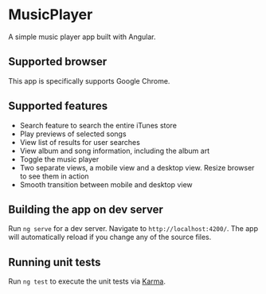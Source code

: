 # MusicPlayer

A simple music player app built with Angular. 

## Supported browser

This app is specifically supports Google Chrome. 

## Supported features

 - Search feature to search the entire iTunes store
 - Play previews of selected songs
 - View list of results for user searches
 - View album and song information, including the album art
 - Toggle the music player
 - Two separate views, a mobile view and a desktop view. Resize browser to see them in action
 - Smooth transition between mobile and desktop view

## Building the app on dev server

Run `ng serve` for a dev server. Navigate to `http://localhost:4200/`. The app will automatically reload if you change any of the source files.

## Running unit tests

Run `ng test` to execute the unit tests via [Karma](https://karma-runner.github.io).
